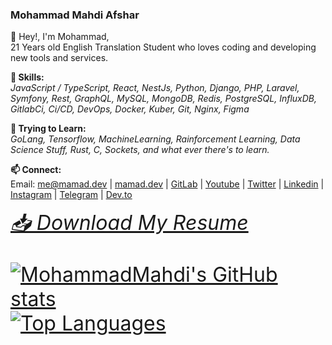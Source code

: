 ### Mohammad Mahdi Afshar

👋 Hey!, I'm Mohammad,</br>
21 Years old English Translation Student who loves coding and developing new tools and services.


**📄 Skills:**</br>
_JavaScript / TypeScript, React, NestJs, Python, Django, PHP, Laravel, Symfony, Rest, GraphQL, MySQL, MongoDB, Redis, PostgreSQL, InfluxDB, GitlabCi, Ci/CD, DevOps, Docker, Kuber, Git, Nginx, Figma_

**🎯 Trying to Learn:**</br>
_GoLang, Tensorflow, MachineLearning, Rainforcement Learning, Data Science Stuff, Rust, C, Sockets, and what ever there's to learn._

**📫 Connect:**</br>
Email: [me@mamad.dev](mailto:me@mamad.dev) 
| [mamad.dev](https://mamad.dev) 
| [GitLab](https://gitlab.com/reloadlife) 
| [Youtube](https://www.youtube.com/channel/UCjTZIBpln06RcS53oUIiCDA) 
| [Twitter](https://twitter.com/mamad_dev) 
| [Linkedin](https://www.linkedin.com/in/reloadlife/) 
| [Instagram](https://www.instagram.com/mamad.dev/) 
| [Telegram](https://t.me/reloadlife/) 
| [Dev.to](https://dev.to/mamad_dev) 


_<font size='6'>[📥 Download My Resume](https://mamad.dev/resume.pdf)</span>_

[![MohammadMahdi's GitHub stats](https://github-readme-stats.vercel.app/api?username=reloadlife&count_private=true&show_icons=true&theme=swift&hide=issues)](#) 
[![Top Languages](https://github-readme-stats.vercel.app/api/top-langs/?username=reloadlife&hide=c%2B%2B,Jupyter%20Notebook,Lua,CMake&layout=compact)](#)




